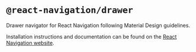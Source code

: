 # `@react-navigation/drawer`

Drawer navigator for React Navigation following Material Design guidelines. 

Installation instructions and documentation can be found on the [React Navigation website](https://reactnavigation.org/docs/drawer-navigator/).
